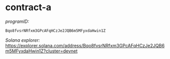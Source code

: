 # contract-a

_programID:_

```
Bqo8fvsrNRfxm3GPcAFqHCzJe2JQB6m5MFyxdaHwin1Z
```

_Solana explorer:_ \
https://explorer.solana.com/address/Bqo8fvsrNRfxm3GPcAFqHCzJe2JQB6m5MFyxdaHwin1Z?cluster=devnet
